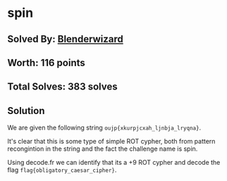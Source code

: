 # spin
## Solved By: [Blenderwizard](https://github.com/Blenderwizard)
## Worth: 116 points
## Total Solves: 383 solves
## Solution

We are given the following string `oujp{xkurpjcxah_ljnbja_lryqna}`.

It's clear that this is some type of simple ROT cypher, both from pattern recongintion in the string and the fact the challenge name is spin. 

Using decode.fr we can identify that its a +9 ROT cypher and decode the flag `flag{obligatory_caesar_cipher}`.